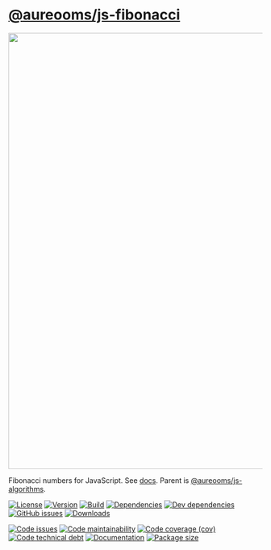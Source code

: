 [@aureooms/js-fibonacci](https://make-github-pseudonymous-again.github.io/js-fibonacci)
==

<img src="https://imgs.xkcd.com/comics/alone.png" width="864">

Fibonacci numbers for JavaScript.
See [docs](https://make-github-pseudonymous-again.github.io/js-fibonacci).
Parent is [@aureooms/js-algorithms](https://make-github-pseudonymous-again.github.io/js-algorithms).
<!--Parent is [@aureooms/js-integer-sequences](https://make-github-pseudonymous-again.github.io/js-integer-sequences).-->

[![License](https://img.shields.io/github/license/aureooms/js-fibonacci.svg)](https://raw.githubusercontent.com/aureooms/js-fibonacci/master/LICENSE)
[![Version](https://img.shields.io/npm/v/@aureooms/js-fibonacci.svg)](https://www.npmjs.org/package/@aureooms/js-fibonacci)
[![Build](https://img.shields.io/travis/aureooms/js-fibonacci/master.svg)](https://travis-ci.org/aureooms/js-fibonacci/branches)
[![Dependencies](https://img.shields.io/david/aureooms/js-fibonacci.svg)](https://david-dm.org/aureooms/js-fibonacci)
[![Dev dependencies](https://img.shields.io/david/dev/aureooms/js-fibonacci.svg)](https://david-dm.org/aureooms/js-fibonacci?type=dev)
[![GitHub issues](https://img.shields.io/github/issues/aureooms/js-fibonacci.svg)](https://github.com/aureooms/js-fibonacci/issues)
[![Downloads](https://img.shields.io/npm/dm/@aureooms/js-fibonacci.svg)](https://www.npmjs.org/package/@aureooms/js-fibonacci)

[![Code issues](https://img.shields.io/codeclimate/issues/aureooms/js-fibonacci.svg)](https://codeclimate.com/github/aureooms/js-fibonacci/issues)
[![Code maintainability](https://img.shields.io/codeclimate/maintainability/aureooms/js-fibonacci.svg)](https://codeclimate.com/github/aureooms/js-fibonacci/trends/churn)
[![Code coverage (cov)](https://img.shields.io/codecov/c/gh/aureooms/js-fibonacci/master.svg)](https://codecov.io/gh/aureooms/js-fibonacci)
[![Code technical debt](https://img.shields.io/codeclimate/tech-debt/aureooms/js-fibonacci.svg)](https://codeclimate.com/github/aureooms/js-fibonacci/trends/technical_debt)
[![Documentation](https://make-github-pseudonymous-again.github.io/js-fibonacci/badge.svg)](https://make-github-pseudonymous-again.github.io/js-fibonacci/source.html)
[![Package size](https://img.shields.io/bundlephobia/minzip/@aureooms/js-fibonacci)](https://bundlephobia.com/result?p=@aureooms/js-fibonacci)
